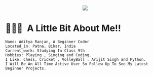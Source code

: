 
<div >
<h1 align="center" >
  <a href="https://git.io/typing-svg">
    <img src="https://readme-typing-svg.herokuapp.com/?lines=Hello,+Mr.You!!!+👋;Myself+Aditya+Ranjan+🙂;Thanks+For+Visiting+My+GitHub+Profile!!!+✌️;I+Hope+You+Will+Like+It!!!+✨&center=true&size=18">
  </a>
</h1>
</div>

<h1> 👨🏻‍💻 &nbsp;A Little Bit About Me!! </h1>

```yam1
Name: Aditya Ranjan, A Beginner Coder
Located_in: Patna, Bihar, India
Current_work: Studying In Class 9th
Hobbies: Playing , Singing and Coding.
I Like: Chess, Cricket , VolleyBall , Arijit Singh and Python.
I Will Be An All Time Active User So Follow Up To See My Latest Beginner Projects.
```
